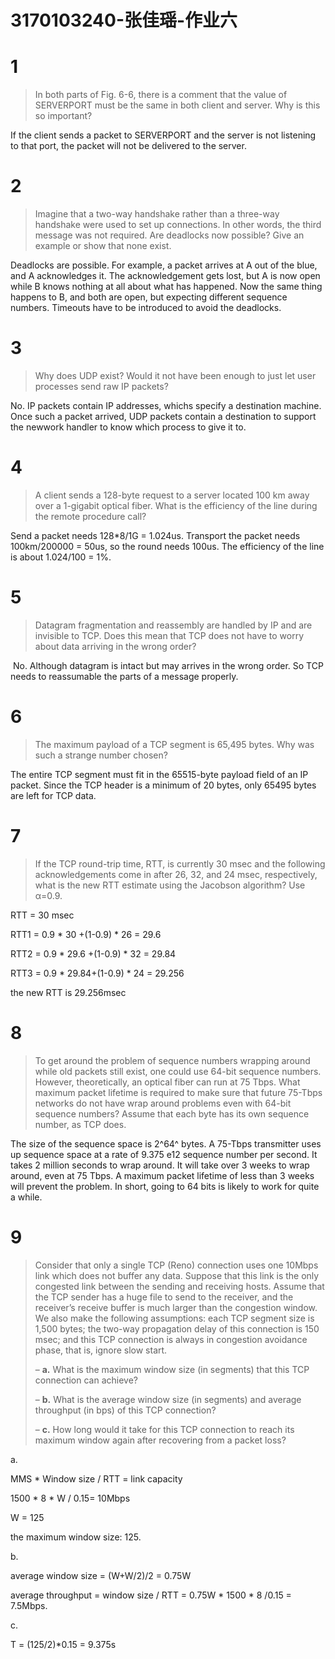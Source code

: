 # 3170103240-张佳瑶-作业六

# 1

>In both parts of Fig. 6-6, there is a comment that the value of SERVERPORT must be the same in both client and server. Why is this so important? 

If the client sends a packet to SERVERPORT and the server is not listening to that port, the packet will not be delivered to the server.

# 2

>Imagine that a two-way handshake rather than a three-way handshake were used to set up connections. In other words, the third message was not required. Are deadlocks now possible? Give an example or show that none exist. 

Deadlocks are possible. For example, a packet arrives at A out of the blue, and A acknowledges it. The acknowledgement gets lost, but A is now open while B knows nothing at all about what has happened. Now the same thing happens to B, and both are open, but expecting different sequence numbers. Timeouts have to be introduced to avoid the deadlocks.

# 3

>Why does UDP exist? Would it not have been enough to just let user processes send raw IP packets? 

No. IP packets contain IP addresses, whichs specify a destination machine. Once such a packet arrived, UDP packets contain a destination to support the newwork handler to know which process to give it to.

# 4

>A client sends a 128-byte request to a server located 100 km away over a 1-gigabit optical fiber. What is the efficiency of the line during the remote procedure call? 

Send a packet needs 128*8/1G = 1.024us. Transport the packet needs 100km/200000 = 50us, so the round needs 100us. The efficiency of the line is about 1.024/100 = 1%.

# 5

>Datagram fragmentation and reassembly are handled by IP and are invisible to TCP. Does this mean that TCP does not have to worry about data arriving in the wrong order? 

​	No. Although datagram is intact but may arrives in the wrong order. So TCP needs to reassumable the parts of a message properly.

# 6

>The maximum payload of a TCP segment is 65,495 bytes. Why was such a strange number chosen? 

The entire TCP segment must fit in the 65515-byte payload field of an IP packet. Since the TCP header is a minimum of 20 bytes, only 65495 bytes are left for TCP data. 

# 7

>If the TCP round-trip time, RTT, is currently 30 msec and the following acknowledgements come in after 26, 32, and 24 msec, respectively, what is the new RTT estimate using the Jacobson algorithm? Use α=0.9. 

RTT = 30 msec

RTT1 = 0.9 * 30 +(1-0.9) \* 26 = 29.6

RTT2 = 0.9 * 29.6 +(1-0.9) \* 32 = 29.84

RTT3 = 0.9 * 29.84+(1-0.9) \* 24 = 29.256

 the new RTT is 29.256msec

# 8

>To get around the problem of sequence numbers wrapping around while old packets still exist, one could use 64-bit sequence numbers. However, theoretically, an optical fiber can run at 75 Tbps. What maximum packet lifetime is required to make sure that future 75-Tbps networks do not have wrap around problems even with 64-bit sequence numbers? Assume that each byte has its own sequence number, as TCP does. 

The size of the sequence space is 2^64^ bytes. A 75-Tbps transmitter uses up sequence space at a rate of 9.375 e12 sequence number per second. It takes 2 million seconds to wrap around. It will take over 3 weeks to wrap around, even at 75 Tbps. A maximum packet lifetime of less than 3 weeks will prevent the problem. In short, going to 64 bits is likely to work for quite a while.

# 9

>Consider that only a single TCP (Reno) connection uses one 10Mbps link which does not buffer any data. Suppose that this link is the only congested link between the sending and receiving hosts. Assume that the TCP sender has a huge file to send to the receiver, and the receiver’s receive buffer is much larger than the congestion window. We also make the following assumptions: each TCP segment size is 1,500 bytes; the two-way propagation delay of this connection is 150 msec; and this TCP connection is always in congestion avoidance phase, that is, ignore slow start. 
>
>– **a.** What is the maximum window size (in segments) that this TCP connection can achieve? 
>
>– **b.** What is the average window size (in segments) and average throughput (in bps) of this TCP connection? 
>
>– **c.** How long would it take for this TCP connection to reach its maximum window again after recovering from a packet loss? 

a.

MMS * Window size / RTT = link capacity

1500 * 8 * W / 0.15= 10Mbps

W = 125

the maximum window size: 125.



b.

average window size = (W+W/2)/2 = 0.75W

average throughput = window size / RTT = 0.75W * 1500 * 8 /0.15 = 7.5Mbps.



c.

T = (125/2)*0.15 = 9.375s